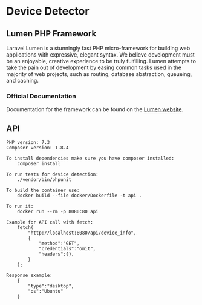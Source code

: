# Device Detector

## Lumen PHP Framework

Laravel Lumen is a stunningly fast PHP micro-framework for building web applications with expressive, elegant syntax. We believe development must be an enjoyable, creative experience to be truly fulfilling. Lumen attempts to take the pain out of development by easing common tasks used in the majority of web projects, such as routing, database abstraction, queueing, and caching.

### Official Documentation

Documentation for the framework can be found on the [Lumen website](https://lumen.laravel.com/docs).

## API
    PHP version: 7.3
    Composer version: 1.8.4

    To install dependencies make sure you have composer installed:
        composer install

    To run tests for device detection:
        ./vendor/bin/phpunit

    To build the container use:
        docker build --file docker/Dockerfile -t api .

    To run it:
        docker run --rm -p 8080:80 api

    Example for API call with fetch:
        fetch(
            "http://localhost:8080/api/device_info",
            {
                "method":"GET",
                "credentials":"omit",
                "headers":{},
            }
        );

    Response example:
        {
            "type":"desktop",
            "os":"Ubuntu"
        }

